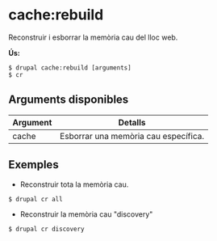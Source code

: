# cache:rebuild
Reconstruir i esborrar la memòria cau del lloc web.

**Ús:**
```
$ drupal cache:rebuild [arguments]
$ cr  
```

## Arguments disponibles
Argument | Detalls
---------|-------------
cache | Esborrar una memòria cau específica.

## Exemples
* Reconstruir tota la memòria cau.
```
$ drupal cr all
```
* Reconstruir la memòria cau "discovery"
```
$ drupal cr discovery
```
